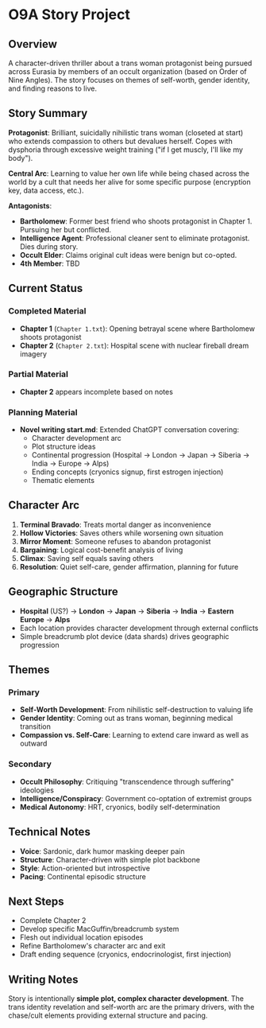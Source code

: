 # O9A Story Project

## Overview
A character-driven thriller about a trans woman protagonist being pursued across Eurasia by members of an occult organization (based on Order of Nine Angles). The story focuses on themes of self-worth, gender identity, and finding reasons to live.

## Story Summary
**Protagonist**: Brilliant, suicidally nihilistic trans woman (closeted at start) who extends compassion to others but devalues herself. Copes with dysphoria through excessive weight training ("if I get muscly, I'll like my body").

**Central Arc**: Learning to value her own life while being chased across the world by a cult that needs her alive for some specific purpose (encryption key, data access, etc.).

**Antagonists**: 
- **Bartholomew**: Former best friend who shoots protagonist in Chapter 1. Pursuing her but conflicted.
- **Intelligence Agent**: Professional cleaner sent to eliminate protagonist. Dies during story.
- **Occult Elder**: Claims original cult ideas were benign but co-opted.
- **4th Member**: TBD

## Current Status

### Completed Material
- **Chapter 1** (`Chapter 1.txt`): Opening betrayal scene where Bartholomew shoots protagonist
- **Chapter 2** (`Chapter 2.txt`): Hospital scene with nuclear fireball dream imagery

### Partial Material  
- **Chapter 2** appears incomplete based on notes

### Planning Material
- **Novel writing start.md**: Extended ChatGPT conversation covering:
  - Character development arc
  - Plot structure ideas
  - Continental progression (Hospital → London → Japan → Siberia → India → Europe → Alps)
  - Ending concepts (cryonics signup, first estrogen injection)
  - Thematic elements

## Character Arc
1. **Terminal Bravado**: Treats mortal danger as inconvenience
2. **Hollow Victories**: Saves others while worsening own situation  
3. **Mirror Moment**: Someone refuses to abandon protagonist
4. **Bargaining**: Logical cost-benefit analysis of living
5. **Climax**: Saving self equals saving others
6. **Resolution**: Quiet self-care, gender affirmation, planning for future

## Geographic Structure
- **Hospital** (US?) → **London** → **Japan** → **Siberia** → **India** → **Eastern Europe** → **Alps**
- Each location provides character development through external conflicts
- Simple breadcrumb plot device (data shards) drives geographic progression

## Themes

### Primary
- **Self-Worth Development**: From nihilistic self-destruction to valuing life
- **Gender Identity**: Coming out as trans woman, beginning medical transition
- **Compassion vs. Self-Care**: Learning to extend care inward as well as outward

### Secondary  
- **Occult Philosophy**: Critiquing "transcendence through suffering" ideologies
- **Intelligence/Conspiracy**: Government co-optation of extremist groups
- **Medical Autonomy**: HRT, cryonics, bodily self-determination

## Technical Notes
- **Voice**: Sardonic, dark humor masking deeper pain
- **Structure**: Character-driven with simple plot backbone
- **Style**: Action-oriented but introspective
- **Pacing**: Continental episodic structure

## Next Steps
- Complete Chapter 2
- Develop specific MacGuffin/breadcrumb system
- Flesh out individual location episodes
- Refine Bartholomew's character arc and exit
- Draft ending sequence (cryonics, endocrinologist, first injection)

## Writing Notes
Story is intentionally **simple plot, complex character development**. The trans identity revelation and self-worth arc are the primary drivers, with the chase/cult elements providing external structure and pacing.